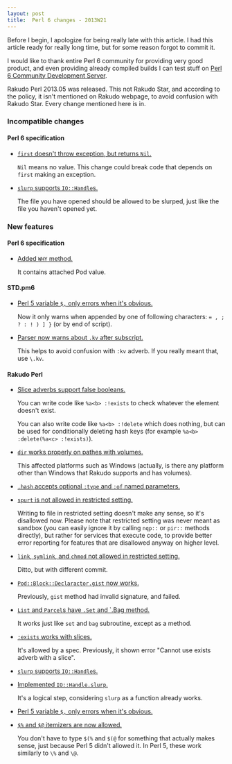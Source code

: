 ```yaml
---
layout: post
title:  Perl 6 changes - 2013W21
---
```

Before I begin, I apologize for being really late with this article. I
had this article ready for really long time, but for some reason forgot
to commit it.

I would like to thank entire Perl 6 community for providing very good
product, and even providing already compiled builds I can test stuff on
[Perl 6 Community Development Server](http://perlcabal.org/).

Rakudo Perl 2013.05 was released. This not Rakudo Star, and according
to the policy, it isn't mentioned on Rakudo webpage, to avoid confusion
with Rakudo Star. Every change mentioned here is in.

### Incompatible changes
#### Perl 6 specification
* [`first` doesn't throw exception, but returns `Nil`.](https://github.com/perl6/specs/commit/381e96a2d7edcf745f160644297f4ee924a1a405)

  `Nil` means no value. This change could break code that depends on
  `first` making an exception.

* [`slurp` supports `IO::Handle`s.](https://github.com/perl6/specs/commit/c2ac9b87beeb748f3f97def81524e1480dbbea37)

  The file you have opened should be allowed to be slurped, just like
  the file you haven't opened yet.

### New features
#### Perl 6 specification
* [Added `WHY` method.](https://github.com/perl6/specs/commit/2d423f2f1fa0a6171a00d121c6089cb9c8ca5862)

  It contains attached Pod value.

#### STD.pm6
* [Perl 5 variable `$,` only errors when it's obvious.](https://github.com/perl6/std/commit/8850393dd76c49f51ae79a2da31dd3b6fb63b7ed)

  Now it only warns when appended by one of following characters:
  `= , ; ? : ! ) ] }` (or by end of script).

* [Parser now warns about `.kv` after subscript.](https://github.com/perl6/std/commit/033608798daf047735dd08ed8e8513ebd1a78602)

  This helps to avoid confusion with `:kv` adverb. If you really meant
  that, use `\.kv`.

#### Rakudo Perl
* [Slice adverbs support false booleans.](https://github.com/rakudo/rakudo/commit/5e360a6fa2367e99cbf29492512966c49e4aefc6)

  You can write code like `%a<b> :!exists` to check whatever the
  element doesn't exist.

  You can also write code like `%a<b> :!delete` which does nothing,
  but can be used for conditionally deleting hash keys (for example
  `%a<b> :delete(%a<c> :!exists)`).

* [`dir` works properly on pathes with volumes.](https://github.com/rakudo/rakudo/commit/849f4f68644ed7acdc49d0c23ecff55e806cdbed)

  This affected platforms such as Windows (actually, is there any
  platform other than Windows that Rakudo supports and has volumes).

* [`.hash` accepts optional `:type` and `:of` named parameters.](https://github.com/rakudo/rakudo/commit/61db0e0134dd03aaf89af9a177c2bd33caed3118)

* [`spurt` is not allowed in restricted setting.](https://github.com/rakudo/rakudo/commit/c52f15f0e22626a2e38b1cbe2742e418378c930f)

  Writing to file in restricted setting doesn't make any sense, so it's
  disallowed now. Please note that restricted setting was never meant
  as sandbox (you can easily ignore it by calling `nqp::` or `pir::`
  methods directly), but rather for services that execute code, to
  provide better error reporting for features that are disallowed
  anyway on higher level.

* [`link`, `symlink`, and `chmod` not allowed in restricted setting.](https://github.com/rakudo/rakudo/commit/362a098be92ffd3fb0716781aecc38cb2e6c163e)

  Ditto, but with different commit.

* [`Pod::Block::Declaractor.gist` now works.](https://github.com/rakudo/rakudo/commit/ad0c3f07b8722688e2ed7883676944c207755a54)

  Previously, `gist` method had invalid signature, and failed.

* [`List` and `Parcel`s have `.Set` and `.Bag method.](https://github.com/rakudo/rakudo/commit/a134b18ca72eaf5c902250674b6b8aa475748fe7)

  It works just like `set` and `bag` subroutine, except as a method.

* [`:exists` works with slices.](https://github.com/rakudo/rakudo/commit/267c54c11e273d7d0843640e7a86bdaacdc465ce)

  It's allowed by a spec. Previously, it shown error "Cannot use exists
  adverb with a slice".

* [`slurp` supports `IO::Handle`s.](https://github.com/rakudo/rakudo/commit/1a9b0da7e0de65795e9920889b0c4b928d333914)

* [Implemented `IO::Handle.slurp`.](https://github.com/rakudo/rakudo/commit/5fa040fb7ba60e4972e2eda66cbfe6a816b5e7e7)

  It's a logical step, considering `slurp` as a function already works.

* [Perl 5 variable `$,` only errors when it's obvious.](https://github.com/rakudo/rakudo/commit/25bfa5fa80f9ff2b849578af45b6f31da8606aba)

* [`$%` and `$@` itemizers are now allowed.](https://github.com/rakudo/rakudo/commit/90daa18887159503da3db18554b18c111bf49899)

  You don't have to type `$(%` and `$(@` for something that actually
  makes sense, just because Perl 5 didn't allowed it. In Perl 5, these
  work similarly to `\%` and `\@`.

